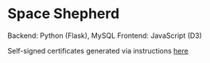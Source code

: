 # Space Shepherd

Backend: Python (Flask), MySQL
Frontend: JavaScript (D3)

Self-signed certificates generated via instructions [here](http://www.akadia.com/services/ssh_test_certificate.html)

